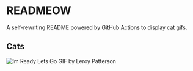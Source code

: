 # READMEOW

A self-rewriting README powered by GitHub Actions to display cat gifs.

## Cats

![Im Ready Lets Go GIF by Leroy Patterson](https://media4.giphy.com/media/CjmvTCZf2U3p09Cn0h/200.gif?cid=9acd02dau95compdikxtuyome1n6veldqj5hxobvr727qu0b&ep=v1_gifs_search&rid=200.gif&ct=g)
